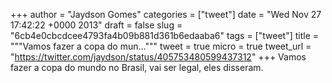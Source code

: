 
+++
author = "Jaydson Gomes"
categories = ["tweet"]
date = "Wed Nov 27 17:42:22 +0000 2013"
draft = false
slug = "6cb4e0cbcdcee4793fa4b09b881d361b6edaaba6"
tags = ["tweet"]
title = """Vamos fazer a copa do mun..."""
tweet = true
micro = true
tweet_url = "https://twitter.com/jaydson/status/405753480599437312"
+++
Vamos fazer a copa do mundo no Brasil, vai ser legal, eles disseram.
